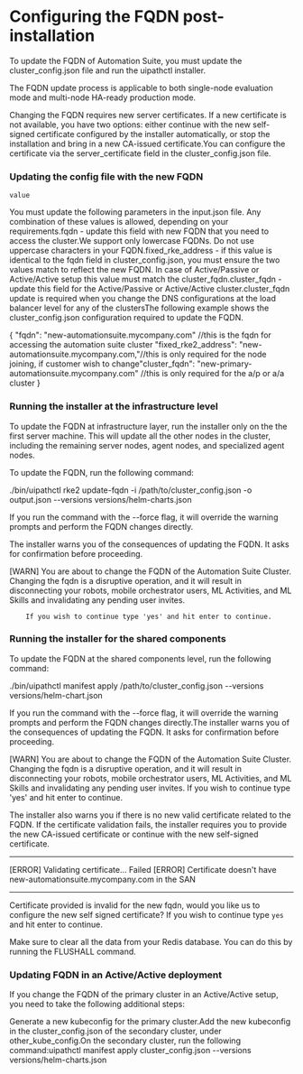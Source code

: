 ﻿# Configuring the FQDN post-installation

To update the FQDN of Automation Suite, you must update the cluster_config.json file and run the uipathctl installer.

The FQDN update process is applicable to both single-node evaluation mode and multi-node HA-ready production mode.

Changing the FQDN requires new server certificates. If a new certificate is not available, you have two options: either continue with the new self-signed certificate configured by the installer automatically, or stop the installation and bring in a new CA-issued certificate.You can configure the certificate via the server_certificate field in the
                            cluster_config.json file.

### Updating the config file with the new FQDN
    value

You must update the
        following parameters in the input.json file. Any combination of these
        values is allowed, depending on your requirements.fqdn - update this field
            with new FQDN that you need to access the cluster.We support only lowercase FQDNs. Do not use uppercase
              characters in your FQDN.fixed_rke_address - if this value is identical to the
            fqdn field in cluster_config.json,
          you must ensure the two values match to reflect the new FQDN. In case of Active/Passive
              or Active/Active setup this value must match the
            cluster_fqdn.cluster_fqdn - update this field for the Active/Passive or
            Active/Active cluster.cluster_fqdn update is required when you change the DNS
              configurations at the load balancer level for any of the clustersThe following example shows the cluster_config.json
      configuration required to update the FQDN.

{
  "fqdn": "new-automationsuite.mycompany.com" //this is the fqdn for accessing the automation suite cluster
  "fixed_rke2_address": "new-automationsuite.mycompany.com,"//this is only required for the node joining, if customer wish to change"cluster_fqdn": "new-primary-automationsuite.mycompany.com" //this is only required for the a/p or a/a cluster
}


### Running the installer at the infrastructure level

To update the FQDN at infrastructure layer, run the installer only on the the first server machine. This will update all the other nodes in the cluster, including the remaining server nodes, agent nodes, and specialized agent nodes.

To update the FQDN, run the following command:

./bin/uipathctl rke2 update-fqdn -i /path/to/cluster_config.json -o output.json --versions versions/helm-charts.json

If you run the command with the --force flag, it will override the warning prompts and perform the FQDN changes directly.

The installer warns you of the consequences of updating the FQDN. It asks for confirmation before proceeding.

[WARN]  You are about to change the FQDN of the Automation Suite Cluster.
        Changing the fqdn is a disruptive operation, and it will result in 
        disconnecting your robots, mobile orchestrator users, ML Activities, 
        and ML Skills and invalidating any pending user invites. 
        
        If you wish to continue type 'yes' and hit enter to continue.


### Running the installer for the shared components

To update the FQDN at the shared components level, run the following command:

./bin/uipathctl manifest apply /path/to/cluster_config.json --versions versions/helm-chart.json

If you run the command with the --force flag, it will override the warning prompts and perform the FQDN changes directly.The installer warns you of the consequences of updating the FQDN. It asks for confirmation before proceeding.

[WARN]  You are about to change the FQDN of the Automation Suite Cluster.
        Changing the fqdn is a disruptive operation, and it will result in 
        disconnecting your robots, mobile orchestrator users, ML Activities, 
        and ML Skills and invalidating any pending user invites. 
        If you wish to continue type 'yes' and hit enter to continue.

The installer also warns you if there is no new valid certificate related to the FQDN. If the certificate validation fails, the installer requires you to provide the new CA-issued certificate or continue with the new self-signed certificate.

************************************************************************************
[ERROR] Validating certificate... Failed
[ERROR] Certificate doesn't have new-automationsuite.mycompany.com in the SAN
************************************************************************************

Certificate provided is invalid for the new fqdn, would you like us to configure the new self signed certificate?
If you wish to continue type `yes` and hit enter to continue.

Make sure to clear all the data from your Redis database. You can do this by running the FLUSHALL command.


### Updating FQDN in an Active/Active deployment

If you change the FQDN of the primary cluster in an Active/Active setup, you need to take the following additional steps:

Generate a new kubeconfig for the primary cluster.Add the new kubeconfig in the cluster_config.json of the secondary cluster, under other_kube_config.On the secondary cluster, run the following command:uipathctl manifest apply cluster_config.json --versions versions/helm-charts.json

